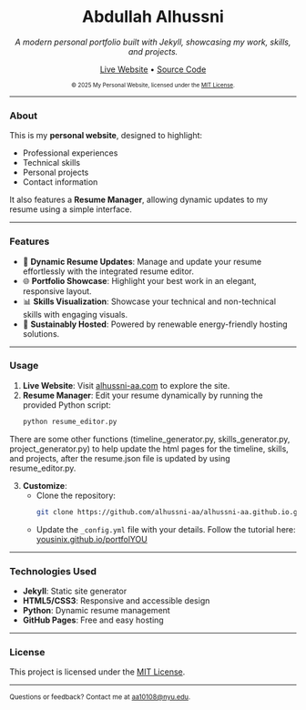 <div align="center">
  <h1>Abdullah Alhussni</h1>
  <i>A modern personal portfolio built with Jekyll, showcasing my work, skills, and projects.</i>

  <a href="https://alhussni-aa.com">Live Website</a>
  •
  <a href="https://github.com/alhussni-aa/alhussni-aa.github.io">Source Code</a>

  <a href="https://alhussni-aa.github.io"></a>
  <sub><sup>© 2025 My Personal Website, licensed under the <a href="./LICENSE">MIT License</a>.</sup></sub>
</div>

---

### About
This is my **personal website**, designed to highlight:
- Professional experiences
- Technical skills
- Personal projects
- Contact information

It also features a **Resume Manager**, allowing dynamic updates to my resume using a simple interface.

---

### Features
- 🌟 **Dynamic Resume Updates**: Manage and update your resume effortlessly with the integrated resume editor.
- 🌐 **Portfolio Showcase**: Highlight your best work in an elegant, responsive layout.
- 📊 **Skills Visualization**: Showcase your technical and non-technical skills with engaging visuals.
- 🌱 **Sustainably Hosted**: Powered by renewable energy-friendly hosting solutions.

---

### Usage
1. **Live Website**: Visit [alhussni-aa.com](https://alhussni-aa.com) to explore the site.
2. **Resume Manager**: Edit your resume dynamically by running the provided Python script:
   ```bash
   python resume_editor.py
   ```
There are some other functions (timeline_generator.py, skills_generator.py, project_generator.py) to help update the html pages for the timeline, skills, and projects, after the resume.json file is updated by using resume_editor.py.

3. **Customize**:
   - Clone the repository:
     ```bash
     git clone https://github.com/alhussni-aa/alhussni-aa.github.io.git
     ```
   - Update the `_config.yml` file with your details. Follow the tutorial here: [yousinix.github.io/portfolYOU](https://yousinix.github.io/portfolYOU/)

---

### Technologies Used
- **Jekyll**: Static site generator
- **HTML5/CSS3**: Responsive and accessible design
- **Python**: Dynamic resume management
- **GitHub Pages**: Free and easy hosting

---

### License
This project is licensed under the [MIT License](./LICENSE).

---

<sub>Questions or feedback? Contact me at [aa10108@nyu.edu](mailto:aa10108@nyu.edu).</sub>